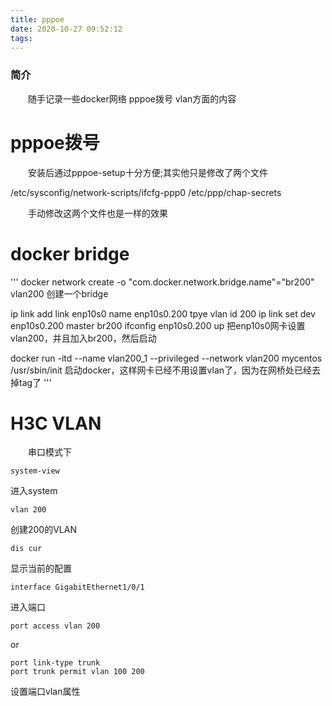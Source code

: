 ```yaml
---
title: pppoe
date: 2020-10-27 09:52:12
tags:
---
```


### 简介

&emsp;&emsp;随手记录一些docker网络 pppoe拨号 vlan方面的内容

<!-- more -->

# pppoe拨号

&emsp;&emsp;安装后通过pppoe-setup十分方便;其实他只是修改了两个文件

/etc/sysconfig/network-scripts/ifcfg-ppp0
/etc/ppp/chap-secrets

&emsp;&emsp;手动修改这两个文件也是一样的效果

# docker bridge

'''
docker network create -o "com.docker.network.bridge.name"="br200" vlan200
创建一个bridge

ip link add link enp10s0 name enp10s0.200 tpye vlan id 200
ip link set dev enp10s0.200 master br200
ifconfig enp10s0.200 up
把enp10s0网卡设置vlan200，并且加入br200，然后启动

docker run -itd --name vlan200_1 --privileged --network vlan200 mycentos /usr/sbin/init
启动docker，这样网卡已经不用设置vlan了，因为在网桥处已经去掉tag了
'''



# H3C  VLAN

&emsp;&emsp;串口模式下

```
system-view
```
进入system


```
vlan 200
```
创建200的VLAN


```
dis cur
```
显示当前的配置


```
interface GigabitEthernet1/0/1
```
进入端口


```
port access vlan 200
```
or
```
port link-type trunk
port trunk permit vlan 100 200 
```
设置端口vlan属性
